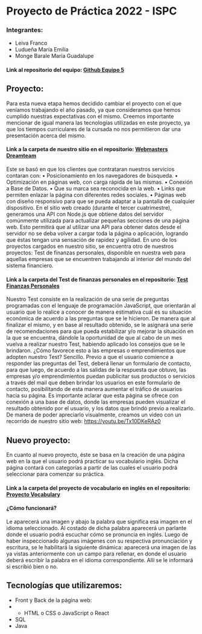 # Proyecto de Práctica 2022 - ISPC

### Integrantes: 
 - Leiva Franco
 - Ludueña María Emilia
 - Monge Barale María Guadalupe

#### Link al repositorio del equipo: [Github Equipo 5](https://github.com/practicaproISPC/grupo-5-g5)

## Proyecto:
Para esta nueva etapa hemos decidido cambiar el proyecto con el que veníamos trabajando el año pasado, ya que consideramos que hemos cumplido nuestras expectativas con el mismo. Creemos importante mencionar de igual manera las tecnologías utilizadas en este proyecto, ya que los tiempos curriculares de la cursada no nos permitieron dar una presentación acerca del mismo.

#### Link a la carpeta de nuestro sitio en el repositorio: [Webmasters Dreamteam](https://github.com/practicaproISPC/grupo-5-g5/tree/main/Webmasters%20Dreamteam)

Este se basó en que los clientes que contrataran nuestros servicios contaran con:
    •	Posicionamiento en los navegadores de búsqueda.
    •	Optimización en páginas web, con carga rápida de las mismas.
    •	Conexión a Base de Datos.
    •	Que su marca sea reconocida en la web.
    •	Links que permiten enlazar la página con diferentes redes sociales.
    •	Páginas web con diseño responsivo para que se pueda adaptar a la pantalla de cualquier dispositivo.
En el sitio web creado (durante el tercer cuatrimestre), generamos una API con Node.js que obtiene datos del servidor comúnmente utilizada para actualizar pequeñas secciones de una página web. Esto permitirá que al utilizar una API para obtener datos desde el servidor no se deba volver a cargar toda la página o aplicación, logrando que éstas tengan una sensación de rapidez y agilidad.
En uno de los proyectos cargados en nuestro sitio, se encuentra otro de nuestros proyectos: Test de finanzas personales, disponible en nuestra web para aquellas empresas que se encuentren trabajando al interior del mundo del sistema financiero.

#### Link a la carpeta del Test de finanzas personales en el repositorio: [Test Finanzas Personales](https://github.com/practicaproISPC/grupo-5-g5/tree/main/Test%20Finanzas%20Personales)

Nuestro Test consiste en la realización de una serie de preguntas programadas con el lenguaje de programación JavaScript, que orientarán al usuario que lo realice a conocer de manera estimativa cuál es su situación económica de acuerdo a las preguntas que se le hicieron. De manera que al finalizar el mismo, y en base al resultado obtenido, se le asignará una serie de recomendaciones para que pueda estabilizar y/o mejorar la situación en la que se encuentra, dándole la oportunidad de que al cabo de un mes vuelva a realizar nuestro Test, habiendo aplicado los consejos que se le brindaron.
¿Cómo favorece esto a las empresas o emprendimientos que adopten nuestro Test?
Sencillo. Previo a que el usuario comience a responder las preguntas del Test, deberá llenar un formulario de contacto, para que luego, de acuerdo a las salidas de la respuesta que obtuvo, las empresas y/o emprendimientos puedan publicitar sus productos o servicios a través del mail que deben brindar los usuarios en este formulario de contacto, posibilitando de esta manera aumentar el tráfico de usuarios hacia su página. Es importante aclarar que esta página se ofrece con conexión a una base de datos, donde las empresas pueden visualizar el resultado obtenido por el usuario, y los datos que brindó previo a realizarlo.
De manera de poder apreciarlo visualmente, creamos un video con un recorrido de nuestro sitio web: https://youtu.be/Tx10DKeRAz0 

## Nuevo proyecto:
En cuanto al nuevo proyecto, éste se basa en la creación de una página web en la que el usuario podrá practicar su vocabulario inglés. 
Dicha página contará con categorías a partir de las cuales el usuario podrá seleccionar para comenzar su práctica.

#### Link a la carpeta del proyecto de vocabulario en inglés en el repositorio: [Proyecto Vocabulary](https://github.com/practicaproISPC/grupo-5-g5/tree/main/Vocabulary )

#### ¿Cómo funcionará?
Le aparecerá una imagen y abajo la palabra que significa esa imagen en el idioma seleccionado. Al costado de dicha palabra aparecerá un parlante donde el usuario podrá escuchar cómo se pronuncia en inglés. Luego de haber inspeccionado algunas imágenes con su respectiva pronunciación y escritura, se le habilitará la siguiente dinámica: aparecerá una imagen de las ya vistas anteriormente con un campo para rellenar, en donde el usuario deberá escribir la palabra en el idioma correspondiente. Allí se le informará si escribió bien o no.

## Tecnologías que utilizaremos:
 - Front y Back de la página web:
  - - HTML
        o	CSS
        o	JavaScript
        o	React
 - SQL
 - Java 

